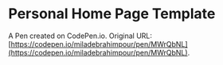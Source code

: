 # Personal Home Page  Template

A Pen created on CodePen.io. Original URL: [https://codepen.io/miladebrahimpour/pen/MWrQbNL](https://codepen.io/miladebrahimpour/pen/MWrQbNL).

